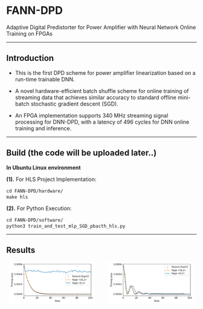 # FANN-DPD
Adaptive Digital Predistorter for Power Amplifier with Neural Network Online Training on FPGAs


--------------------------------------------------------------------------------
Introduction
--------------------------------------------------------------------------------
* This is the first DPD scheme for power amplifier linearization based on a run-time trainable DNN. 

* A novel hardware-efficient batch shuffle scheme for online training of streaming data that achieves similar accuracy to standard offline mini-batch stochastic gradient descent (SGD).

* An FPGA implementation supports 340 MHz streaming signal processing for DNN-DPD, with a latency of 496 cycles for DNN online training and inference.

--------------------------------------------------------------------------------
Build (the code will be uploaded later..)
--------------------------------------------------------------------------------
**In Ubuntu Linux environment**

__(1).__ For HLS Project Implementation:
```
cd FANN-DPD/hardware/
make hls
```
__(2).__ For Python Execution:
```
cd FANN-DPD/software/
python3 train_and_test_mlp_SGD_pbacth_hls.py
```

--------------------------------------------------------------------------------
Results
--------------------------------------------------------------------------------
<p align="center">
  <img alt="Light" src="https://github.com/bingleilou/FANN-DPD/blob/main/software/figure/multi_b_m0.png" width="45%">
&nbsp; &nbsp; &nbsp; &nbsp;
  <img alt="Dark" src="https://github.com/bingleilou/FANN-DPD/blob/main/software/figure/multi_b_m09.png" width="45%">
</p>


